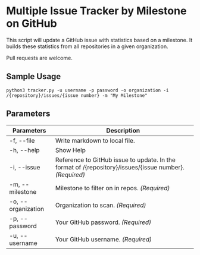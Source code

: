 # Multiple Issue Tracker by Milestone on GitHub

This script will update a GitHub issue with statistics based on a milestone.  It builds these statistics from all repositories in a given organization.

Pull requests are welcome.

## Sample Usage

```
python3 tracker.py -u username -p password -o organization -i /{repository}/issues/{issue number} -m "My Milestone"
```

## Parameters

Parameters | Description
---------- | -----------
-f, --file | Write markdown to local file.
-h, --help | Show Help
-i, --issue | Reference to GitHub issue to update. In the format of /{repository}/issues/{issue number}. *(Required)*
-m, --milestone | Milestone to filter on in repos. *(Required)*
-o, --organization | Organization to scan. *(Required)*
-p, --password | Your GitHub password. *(Required)*
-u, --username | Your GitHub username. *(Required)*
